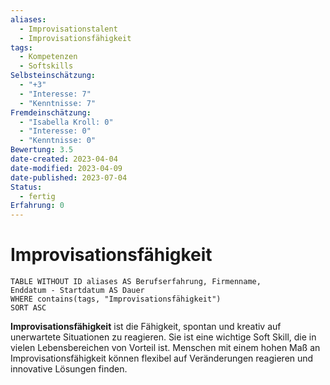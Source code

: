 ```yaml
---
aliases:
  - Improvisationstalent
  - Improvisationsfähigkeit
tags:
  - Kompetenzen
  - Softskills
Selbsteinschätzung:
  - "+3"
  - "Interesse: 7"
  - "Kenntnisse: 7"
Fremdeinschätzung:
  - "Isabella Kroll: 0"
  - "Interesse: 0"
  - "Kenntnisse: 0"
Bewertung: 3.5
date-created: 2023-04-04
date-modified: 2023-04-09
date-published: 2023-07-04
Status:
  - fertig
Erfahrung: 0
---
```


# Improvisationsfähigkeit

```dataview
TABLE WITHOUT ID aliases AS Berufserfahrung, Firmenname,
Enddatum - Startdatum AS Dauer
WHERE contains(tags, "Improvisationsfähigkeit")
SORT ASC
```

**Improvisationsfähigkeit** ist die Fähigkeit, spontan und kreativ auf unerwartete Situationen zu reagieren. Sie ist eine wichtige Soft Skill, die in vielen Lebensbereichen von Vorteil ist. Menschen mit einem hohen Maß an Improvisationsfähigkeit können flexibel auf Veränderungen reagieren und innovative Lösungen finden.
